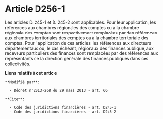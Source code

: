# Article D256-1

Les articles D. 245-1 et D. 245-2 sont applicables. Pour leur application, les références aux chambres régionales des comptes
ou à la chambre régionale des comptes sont respectivement remplacées par des références aux chambres territoriales des
comptes ou à la chambre territoriale des comptes. Pour l'application de ces articles, les références aux directeurs
départementaux ou, le cas échéant, régionaux des finances publique, aux receveurs particuliers des finances sont remplacées
par des références aux représentants de la direction générale des finances publiques dans ces collectivités.

**Liens relatifs à cet article**

	**Modifié par**:

	  - Décret n°2013-268 du 29 mars 2013 - art. 66

	**Cite**:

	  - Code des juridictions financières - art. D245-1
	  - Code des juridictions financières - art. D245-2
